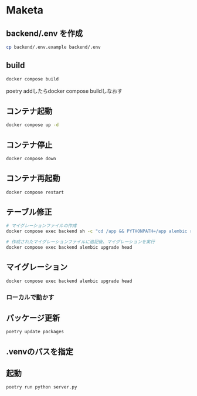 # Maketa

## backend/.env を作成

```bash
cp backend/.env.example backend/.env
```

## build

```bash
docker compose build
```

poetry addしたらdocker compose buildしなおす

## コンテナ起動

```bash
docker compose up -d
```

## コンテナ停止

```bash
docker compose down
```

## コンテナ再起動

```bash
docker compose restart
```

## テーブル修正

```bash
# マイグレーションファイルの作成
docker compose exec backend sh -c "cd /app && PYTHONPATH=/app alembic revision --autogenerate -m 'add models'"

# 作成されたマイグレーションファイルに追記後、マイグレーションを実行
docker compose exec backend alembic upgrade head
```

## マイグレーション

```bash
docker compose exec backend alembic upgrade head
```

### ローカルで動かす

## パッケージ更新

```bash
poetry update packages
```

## .venvのパスを指定

## 起動

```bash
poetry run python server.py
```
